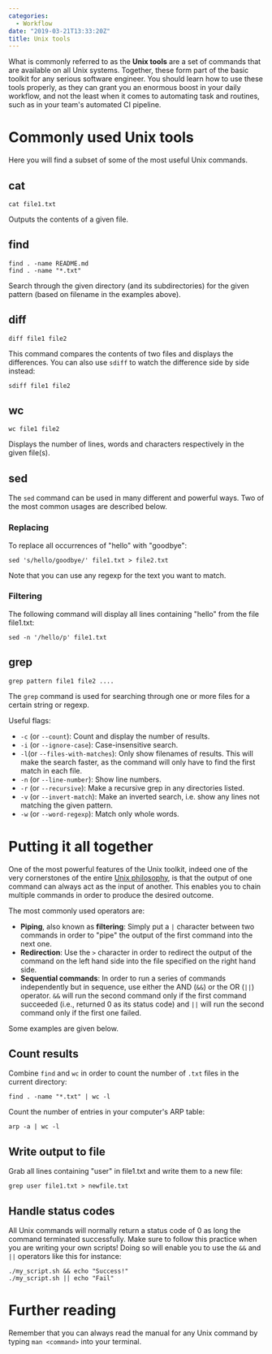 ```yaml
---
categories:
  - Workflow
date: "2019-03-21T13:33:20Z"
title: Unix tools
---
```


What is commonly referred to as the **Unix tools** are a set of commands that are available on all Unix systems. Together, these form part of the basic toolkit for any serious software engineer. You should learn how to use these tools properly, as they can grant you an enormous boost in your daily workflow, and not the least when it comes to automating task and routines, such as in your team's automated CI pipeline.

# Commonly used Unix tools

Here you will find a subset of some of the most useful Unix commands.

## cat

    cat file1.txt

Outputs the contents of a given file.

## find

    find . -name README.md
    find . -name "*.txt"

Search through the given directory (and its subdirectories) for the given pattern (based on filename in the examples above).

## diff

    diff file1 file2

This command compares the contents of two files and displays the differences. You can also use `sdiff` to watch the difference side by side instead:

    sdiff file1 file2

## wc

    wc file1 file2

Displays the number of lines, words and characters respectively in the given file(s).

## sed

The `sed` command can be used in many different and powerful ways. Two of the most common usages are described below.

### Replacing

To replace all occurrences of "hello" with "goodbye":

    sed 's/hello/goodbye/' file1.txt > file2.txt

Note that you can use any regexp for the text you want to match.

### Filtering

The following command will display all lines containing "hello" from the file file1.txt:

    sed -n '/hello/p' file1.txt

## grep

    grep pattern file1 file2 ....

The `grep` command is used for searching through one or more files for a certain string or regexp.

Useful flags:

- `-c` (or `--count`): Count and display the number of results.
- `-i` (or `--ignore-case`): Case-insensitive search.
- `-l`(or `--files-with-matches`): Only show filenames of results. This will make the search faster, as the command will only have to find the first match in each file.
- `-n` (or `--line-number`): Show line numbers.
- `-r` (or `--recursive`): Make a recursive grep in any directories listed.
- `-v` (or `--invert-match`): Make an inverted search, i.e. show any lines not matching the given pattern.
- `-w` (or `--word-regexp`): Match only whole words.

# Putting it all together

One of the most powerful features of the Unix toolkit, indeed one of the very cornerstones of the entire [Unix philosophy](https://arp242.net/the-art-of-unix-programming), is that the output of one command can always act as the input of another. This enables you to chain multiple commands in order to produce the desired outcome.

The most commonly used operators are:

- **Piping**, also known as **filtering**: Simply put a `|` character between two commands in order to "pipe" the output of the first command into the next one.
- **Redirection**: Use the `>` character in order to redirect the output of the command on the left hand side into the file specified on the right hand side.
- **Sequential commands**: In order to run a series of commands independently but in sequence, use either the AND (`&&`) or the OR (`||`) operator. `&&` will run the second command only if the first command succeeded (i.e., returned 0 as its status code) and `||` will run the second command only if the first one failed.

Some examples are given below.

## Count results

Combine `find` and `wc` in order to count the number of `.txt` files in the current directory:

    find . -name "*.txt" | wc -l

Count the number of entries in your computer's ARP table:

    arp -a | wc -l

## Write output to file

Grab all lines containing "user" in file1.txt and write them to a new file:

    grep user file1.txt > newfile.txt

## Handle status codes

All Unix commands will normally return a status code of 0 as long the command terminated successfully. Make sure to follow this practice when you are writing your own scripts! Doing so will enable you to use the `&&` and `||` operators like this for instance:

    ./my_script.sh && echo "Success!"
    ./my_script.sh || echo "Fail"

# Further reading

Remember that you can always read the manual for any Unix command by typing `man <command>` into your terminal.
